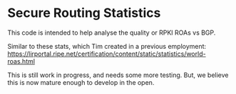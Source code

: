# Secure Routing Statistics

This code is intended to help analyse the quality or RPKI ROAs vs BGP.

Similar to these stats, which Tim created in a previous employment:
https://lirportal.ripe.net/certification/content/static/statistics/world-roas.html

This is still work in progress, and needs some more testing. But, we
believe this is now mature enough to develop in the open.

